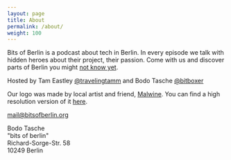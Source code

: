 ```yaml
---
layout: page
title: About
permalink: /about/
weight: 100
---
```


Bits of Berlin is a podcast about tech in Berlin. In every episode we talk
with hidden heroes about their project, their passion. Come with us and
discover parts of Berlin you might [not know yet](/episodes).

Hosted by Tam Eastley [@travelingtamm](https://twitter.com/travelingtamm) 
and Bodo Tasche [@bitboxer](https://twitter.com/bitboxer)

Our logo was made by local artist and friend, [Malwine](https://twitter.com/malweene). You can find a high resolution version of it [here](https://github.com/bitsofberlin/Logo).

[mail@bitsofberlin.org](mailto:mail@bitsofberlin.org)

Bodo Tasche    
"bits of berlin"    
Richard-Sorge-Str. 58    
10249 Berlin
